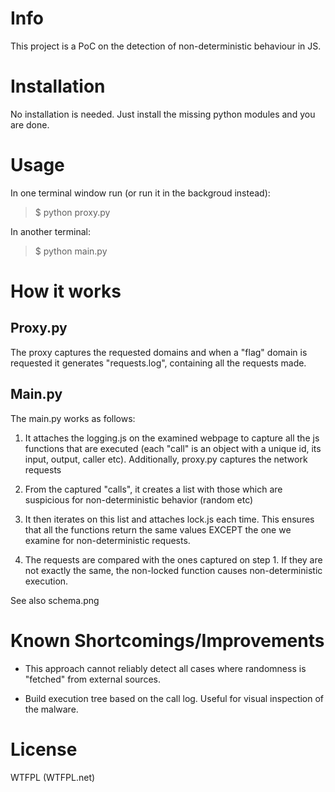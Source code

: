 # Info
This project is a PoC on the detection of non-deterministic behaviour in JS.


# Installation

No installation is needed. Just install the missing python modules and you are done.
   
# Usage

In one terminal window run (or run it in the backgroud instead): 
>$ python proxy.py
    
In another terminal:
> $ python main.py


# How it works

## Proxy.py
The proxy captures the requested domains and when a "flag" domain is requested it generates "requests.log", containing all the requests made.

## Main.py
The main.py works as follows:

1. It attaches the logging.js on the examined webpage to capture all the js functions that are executed (each "call" is an object with a unique id, its input, output, caller etc). Additionally, proxy.py captures the network requests

2. From the captured "calls", it creates a list with those which are suspicious for non-deterministic behavior (random etc)

3. It then iterates on this list and attaches lock.js each time. This ensures that all the functions return the same values EXCEPT the one we examine for non-deterministic requests.

4. The requests are compared with the ones captured on step 1. If they are not exactly the same, the non-locked function causes non-deterministic execution.

See also schema.png


# Known Shortcomings/Improvements

+ This approach cannot reliably detect all cases where randomness is "fetched" from external sources.

+ Build execution tree based on the call log. Useful for visual inspection of the malware.

# License
WTFPL (WTFPL.net)